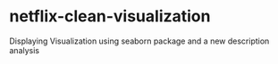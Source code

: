 # netflix-clean-visualization
Displaying Visualization using seaborn package and a new description analysis
